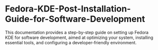 # Fedora-KDE-Post-Installation-Guide-for-Software-Development
This documentation provides a step-by-step guide on setting up Fedora KDE for software development, aimed at optimizing your system, installing essential tools, and configuring a developer-friendly environment.
